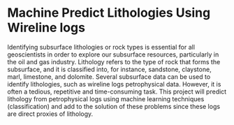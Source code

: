 # Machine Predict Lithologies Using Wireline logs
Identifying subsurface lithologies or rock types is essential for all geoscientists in order to explore our subsurface resources, particularly in the oil and gas industry. Lithology refers to the type of rock that forms the subsurface, and it is classified into, for instance, sandstone, claystone, marl, limestone, and dolomite. Several subsurface data can be used to identify lithologies, such as wireline logs petrophysical data. However, it is often a tedious, repetitive and time-consuming task. This project will predict lithology from petrophysical logs using machine learning techniques (classification) and add to the solution of these problems since these logs are direct proxies of lithology.

